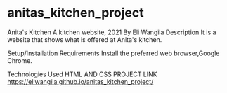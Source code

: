 # anitas_kitchen_project
Anita's Kitchen A kitchen website, 2021
By Eli Wangila
Description It is a website that shows what is offered at Anita's kitchen.


Setup/Installation Requirements Install the preferred web browser,Google Chrome.


Technologies Used HTML AND CSS
PROJECT LINK https://eliwangila.github.io/anitas_kitchen_project/
 
